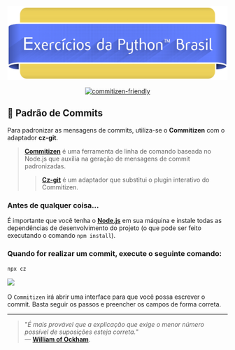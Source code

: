
[![](assets/images/banner.png)](https://github.com/auryan/Exercicios-Python-Brasil)

<div align="center">
	<a target="_blank" href="http://commitizen.github.io/cz-cli/">
		<img src="https://img.shields.io/badge/commitizen-friendly-brightgreen.svg?logo=github" alt="commitizen-friendly">
	</a>
</div>


## :speech_balloon: Padrão de Commits

Para padronizar as mensagens de commits, utiliza-se o **Commitizen** com o adaptador **cz-git**.

> [**Commitizen**](https://github.com/commitizen/cz-cli) é uma ferramenta de linha de comando baseada no Node.js que auxilia na geração de mensagens de commit padronizadas.
>> [**Cz-git**](https://github.com/Zhengqbbb/cz-git) é um adaptador que substitui o plugin interativo do Commitizen.

### Antes de qualquer coisa…
É importante que você tenha o [**Node.js**](https://nodejs.org/en/download/) em sua máquina e instale todas as dependências de desenvolvimento do projeto (o que pode ser feito executando o comando `npm install`).

### Quando for realizar um commit, execute o seguinte comando:
```bash
npx cz
```

![](assets/images/commit.gif)

O `Commitizen` irá abrir uma interface para que você possa escrever o commit. Basta seguir os passos e preencher os campos de forma correta.

---

> "*É mais provável que a explicação que exige o menor número possível de suposições esteja correta.*"  
> — [**William of Ockham**](https://pt.wikipedia.org/wiki/Navalha_de_Ockham).